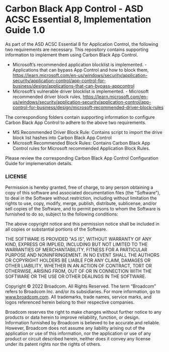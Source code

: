 # Carbon Black App Control - ASD ACSC Essential 8, Implementation Guide 1.0

As part of the ASD ACSC Essential 8 for Application Control, the following two requirements are necessary. This repository contains supporting information to implement them using Carbon Black App Control.

- Microsoft’s recommended application blocklist is implemented. - Applications that can bypass App Control and how to block them,  https://learn.microsoft.com/en-us/windows/security/application-security/application-control/app-control-for-business/design/applications-that-can-bypass-appcontrol
- Microsoft’s vulnerable driver blocklist is implemented. - Microsoft recommended driver block rules, https://learn.microsoft.com/en-us/windows/security/application-security/application-control/app-control-for-business/design/microsoft-recommended-driver-block-rules

The correspondiong folders contain supporting information to configure Carbon Black App Control to adhere to the above two requirements. 

- MS Recommended Driver Block Rule:  Contains script to import the drive block list hashes into Carbon Black App Control
- Microsoft Recommended Block Rules: Contains Carbon Black App Control rules for Microsoft recommended Application Block Rules. 

Please review the corresponding Carbon Black App Control Configuration Guide for implemenation details. 



### LICENSE

Permission is hereby granted, free of charge, to any person obtaining a copy
of this software and associated documentation files (the "Software"), to deal
in the Software without restriction, including without limitation the rights
to use, copy, modify, merge, publish, distribute, sublicense, and/or sell
copies of the Software, and to permit persons to whom the Software is
furnished to do so, subject to the following conditions:

The above copyright notice and this permission notice shall be included in all
copies or substantial portions of the Software.

THE SOFTWARE IS PROVIDED "AS IS", WITHOUT WARRANTY OF ANY KIND, EXPRESS OR
IMPLIED, INCLUDING BUT NOT LIMITED TO THE WARRANTIES OF MERCHANTABILITY,
FITNESS FOR A PARTICULAR PURPOSE AND NONINFRINGEMENT. IN NO EVENT SHALL THE
AUTHORS OR COPYRIGHT HOLDERS BE LIABLE FOR ANY CLAIM, DAMAGES OR OTHER
LIABILITY, WHETHER IN AN ACTION OF CONTRACT, TORT OR OTHERWISE, ARISING FROM,
OUT OF OR IN CONNECTION WITH THE SOFTWARE OR THE USE OR OTHER DEALINGS IN THE
SOFTWARE.

Copyright © 2022 Broadcom. All Rights Reserved. The term “Broadcom” refers to Broadcom Inc. and/or its subsidiaries. For more information, go to www.broadcom.com. All trademarks, trade names, service marks, and logos referenced herein belong to their respective companies. 

Broadcom reserves the right to make changes without further notice to any products or data herein to improve reliability, function, or design. Information furnished by Broadcom is believed to be accurate and reliable. However, Broadcom does not assume any liability arising out of the application or use of this information, nor the application or use of any product or circuit described herein, neither does it convey any license under its patent rights nor the rights of others.
